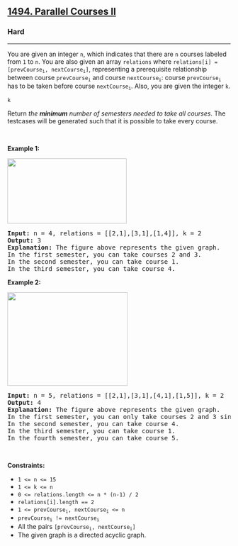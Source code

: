 <h2><a href="https://leetcode.com/problems/parallel-courses-ii/">1494. Parallel Courses II</a></h2><h3>Hard</h3><hr><div><p><font papago-translate="splitted">You are given an integer </font><code>n</code><font papago-translate="splitted">, which indicates that there are </font><code>n</code><font papago-translate="splitted"> courses labeled from </font><code>1</code><font papago-translate="splitted"> to </font><code>n</code><font papago-translate="splitted">. You are also given an array </font><code>relations</code><font papago-translate="splitted"> where </font><code>relations[i] = [prevCourse<sub>i</sub>, nextCourse<sub>i</sub>]</code><font papago-translate="splitted">, representing a prerequisite relationship between course </font><code>prevCourse<sub>i</sub></code><font papago-translate="splitted"> and course </font><code>nextCourse<sub>i</sub></code><font papago-translate="splitted">: course </font><code>prevCourse<sub>i</sub></code><font papago-translate="splitted"> has to be taken before course </font><code>nextCourse<sub>i</sub></code><font papago-translate="splitted">. Also, you are given the integer </font><code>k</code><font papago-translate="splitted">.</font></p>

<p> <code>k</code></p>

<p>Return <em>the <strong>minimum</strong> number of semesters needed to take all courses</em>. The testcases will be generated such that it is possible to take every course.</p>

<p>&nbsp;</p>
<p><strong class="example">Example 1:</strong></p>
<img alt="" src="https://assets.leetcode.com/uploads/2020/05/22/leetcode_parallel_courses_1.png" style="width: 269px; height: 147px;">
<pre><strong>Input:</strong> n = 4, relations = [[2,1],[3,1],[1,4]], k = 2
<strong>Output:</strong> 3
<strong>Explanation:</strong> The figure above represents the given graph.
In the first semester, you can take courses 2 and 3.
In the second semester, you can take course 1.
In the third semester, you can take course 4.
</pre>

<p><strong class="example">Example 2:</strong></p>
<img alt="" src="https://assets.leetcode.com/uploads/2020/05/22/leetcode_parallel_courses_2.png" style="width: 271px; height: 211px;">
<pre><strong>Input:</strong> n = 5, relations = [[2,1],[3,1],[4,1],[1,5]], k = 2
<strong>Output:</strong> 4
<strong>Explanation:</strong> The figure above represents the given graph.
In the first semester, you can only take courses 2 and 3 since you cannot take more than two per semester.
In the second semester, you can take course 4.
In the third semester, you can take course 1.
In the fourth semester, you can take course 5.
</pre>

<p>&nbsp;</p>
<p><strong>Constraints:</strong></p>

<ul>
	<li><code>1 &lt;= n &lt;= 15</code></li>
	<li><code>1 &lt;= k &lt;= n</code></li>
	<li><code>0 &lt;= relations.length &lt;= n * (n-1) / 2</code></li>
	<li><code>relations[i].length == 2</code></li>
	<li><code>1 &lt;= prevCourse<sub>i</sub>, nextCourse<sub>i</sub> &lt;= n</code></li>
	<li><code>prevCourse<sub>i</sub> != nextCourse<sub>i</sub></code></li>
	<li><font papago-translate="splitted">All the pairs </font><code>[prevCourse<sub>i</sub>, nextCourse<sub>i</sub>]</code></li>
	<li>The given graph is a directed acyclic graph.</li>
</ul>
</div>